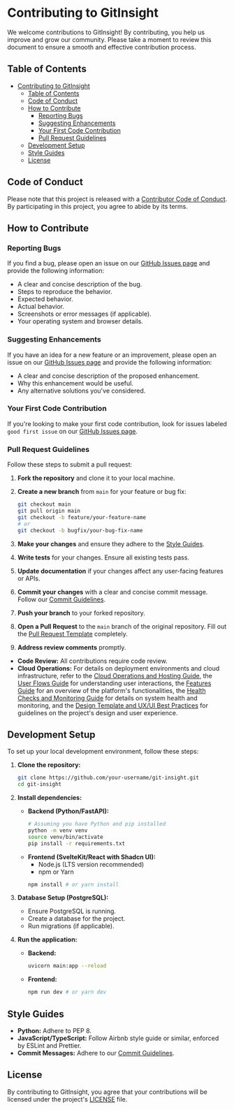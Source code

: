 # Contributing to GitInsight

We welcome contributions to GitInsight! By contributing, you help us improve and grow our community. Please take a moment to review this document to ensure a smooth and effective contribution process.

## Table of Contents

- [Contributing to GitInsight](#contributing-to-gitinsight)
  - [Table of Contents](#table-of-contents)
  - [Code of Conduct](#code-of-conduct)
  - [How to Contribute](#how-to-contribute)
    - [Reporting Bugs](#reporting-bugs)
    - [Suggesting Enhancements](#suggesting-enhancements)
    - [Your First Code Contribution](#your-first-code-contribution)
    - [Pull Request Guidelines](#pull-request-guidelines)
  - [Development Setup](#development-setup)
  - [Style Guides](#style-guides)
  - [License](#license)

## Code of Conduct

Please note that this project is released with a [Contributor Code of Conduct](CODE_OF_CONDUCT.md). By participating in this project, you agree to abide by its terms.

## How to Contribute

### Reporting Bugs

If you find a bug, please open an issue on our [GitHub Issues page](https://github.com/your-username/git-insight/issues) and provide the following information:

- A clear and concise description of the bug.
- Steps to reproduce the behavior.
- Expected behavior.
- Actual behavior.
- Screenshots or error messages (if applicable).
- Your operating system and browser details.

### Suggesting Enhancements

If you have an idea for a new feature or an improvement, please open an issue on our [GitHub Issues page](https://github.com/your-username/git-insight/issues) and provide the following information:

- A clear and concise description of the proposed enhancement.
- Why this enhancement would be useful.
- Any alternative solutions you've considered.

### Your First Code Contribution

If you're looking to make your first code contribution, look for issues labeled `good first issue` on our [GitHub Issues page](https://github.com/your-username/git-insight/issues).

### Pull Request Guidelines

Follow these steps to submit a pull request:

1.  **Fork the repository** and clone it to your local machine.
2.  **Create a new branch** from `main` for your feature or bug fix:
    ```bash
    git checkout main
    git pull origin main
    git checkout -b feature/your-feature-name
    # or
    git checkout -b bugfix/your-bug-fix-name
    ```
3.  **Make your changes** and ensure they adhere to the [Style Guides](#style-guides).
4.  **Write tests** for your changes. Ensure all existing tests pass.
5.  **Update documentation** if your changes affect any user-facing features or APIs.
6.  **Commit your changes** with a clear and concise commit message. Follow our [Commit Guidelines](COMMIT_GUIDELINES.md).

7.  **Push your branch** to your forked repository.
8.  **Open a Pull Request** to the `main` branch of the original repository. Fill out the [Pull Request Template](.github/PULL_REQUEST_TEMPLATE.md) completely.
9.  **Address review comments** promptly.

*   **Code Review:** All contributions require code review.
*   **Cloud Operations:** For details on deployment environments and cloud infrastructure, refer to the [Cloud Operations and Hosting Guide](docs/cloud_operations.md), the [User Flows Guide](docs/user_flows.md) for understanding user interactions, the [Features Guide](docs/features.md) for an overview of the platform's functionalities, the [Health Checks and Monitoring Guide](docs/health_monitoring.md) for details on system health and monitoring, and the [Design Template and UX/UI Best Practices](docs/ux-ui/design_template.md) for guidelines on the project's design and user experience.

## Development Setup

<!-- Provide instructions on how to set up the development environment. This will be specific to the chosen tech stack. Example below: -->

To set up your local development environment, follow these steps:

1.  **Clone the repository:**
    ```bash
    git clone https://github.com/your-username/git-insight.git
    cd git-insight
    ```
2.  **Install dependencies:**
    *   **Backend (Python/FastAPI):**
        ```bash
        # Assuming you have Python and pip installed
        python -m venv venv
        source venv/bin/activate
        pip install -r requirements.txt
        ```
    *   **Frontend (SvelteKit/React with Shadcn UI):**
        *   Node.js (LTS version recommended)
        *   npm or Yarn
        ```bash
        npm install # or yarn install
        ```
3.  **Database Setup (PostgreSQL):**
    *   Ensure PostgreSQL is running.
    *   Create a database for the project.
    *   Run migrations (if applicable).

4.  **Run the application:**
    *   **Backend:**
        ```bash
        uvicorn main:app --reload
        ```
    *   **Frontend:**
        ```bash
        npm run dev # or yarn dev
        ```

## Style Guides

<!-- Outline coding style guidelines. Example below: -->

-   **Python:** Adhere to PEP 8.
-   **JavaScript/TypeScript:** Follow Airbnb style guide or similar, enforced by ESLint and Prettier.
-   **Commit Messages:** Adhere to our [Commit Guidelines](COMMIT_GUIDELINES.md).

## License

By contributing to GitInsight, you agree that your contributions will be licensed under the project's [LICENSE](LICENSE) file.